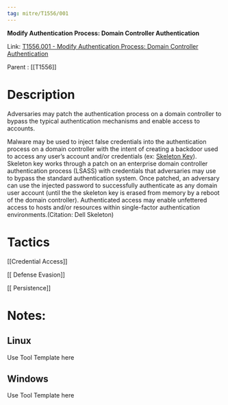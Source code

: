 ```yaml
---
tag: mitre/T1556/001
---
```


**Modify Authentication Process: Domain Controller Authentication**

Link: [T1556.001 - Modify Authentication Process: Domain Controller Authentication](https://attack.mitre.org/techniques/T1556/001)

Parent : [[T1556]]


# Description

Adversaries may patch the authentication process on a domain controller to bypass the typical authentication mechanisms and enable access to accounts. 

Malware may be used to inject false credentials into the authentication process on a domain controller with the intent of creating a backdoor used to access any user’s account and/or credentials (ex: [Skeleton Key](https://attack.mitre.org/software/S0007)). Skeleton key works through a patch on an enterprise domain controller authentication process (LSASS) with credentials that adversaries may use to bypass the standard authentication system. Once patched, an adversary can use the injected password to successfully authenticate as any domain user account (until the the skeleton key is erased from memory by a reboot of the domain controller). Authenticated access may enable unfettered access to hosts and/or resources within single-factor authentication environments.(Citation: Dell Skeleton)

# Tactics


[[Credential Access]]

[[ Defense Evasion]]

[[ Persistence]]


# Notes:

## Linux

Use Tool Template here

## Windows

Use Tool Template here